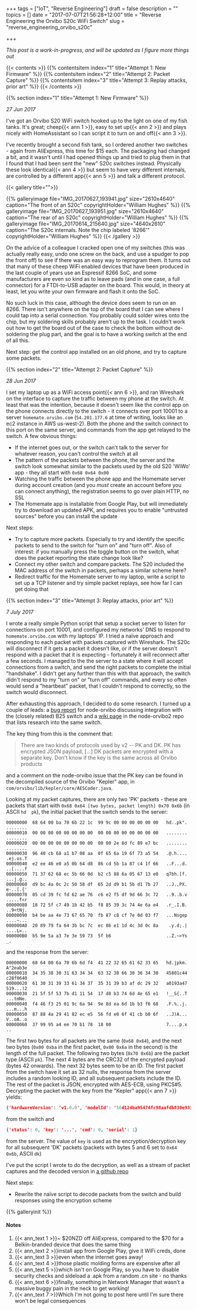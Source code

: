+++
tags = ["IoT", "Reverse Engineering"]
draft = false
description = ""
topics = []
date = "2017-07-07T21:56:28+12:00"
title = "Reverse Engineering the Orvibo S20c WiFi Switch"
slug = "reverse_engineering_orvibo_s20c"

+++

*This post is a work-in-progress, and will be updated as I figure more things out*

<!--more-->

{{< contents >}}
{{% contentsitem index="1" title="Attempt 1: New Firmware" %}}
{{% contentsitem index="2" title="Attempt 2: Packet Capture" %}}
{{% contentsitem index="3" title="Attempt 3: Replay attacks, prior art" %}}
{{< /contents >}}

{{% section index="1" title="Attempt 1: New Firmware" %}}

*27 Jun 2017*

I've got an Orvibo S20 WiFi switch hooked up to the light on one of my fish tanks. It's great; cheep{{< ann 1 >}}, easy to set up{{< ann 2 >}} and plays nicely with HomeAssistant so I can script it to turn on and off{{< ann 3 >}}.

I've recently brought a second fish tank, so I ordered another two switches - again from AliExpress, this time for $15 each. The packaging had changed a bit, and it wasn't until I had opened things up and tried to plug them in that I found that I had been sent the "new" S20c switches instead. Physically these look identical{{< ann 4 >}} but seem to have very different internals, are controlled by a different app{{< ann 5 >}} and talk a different protocol.

{{< gallery title="">}}

{{% galleryimage file="IMG_20170627_193941.jpg" size="2610x4640" caption="The front of an S20c" copyrightHolder="William Hughes" %}}
{{% galleryimage file="IMG_20170627_193951.jpg" size="2610x4640" caption="The rear of an S20c" copyrightHolder="William Hughes" %}}
{{% galleryimage file="IMG_20170614_215640.jpg" size="4640x2610" caption="The S20c internals. Note the chip labeled '8266'" copyrightHolder="William Hughes" %}}
{{< /gallery >}}

On the advice of a colleague I cracked open one of my switches (this was actually really easy, undo one screw on the back, and use a spudger to pop the front off) to see if there was an easy way to reprogram them. It turns out that many of these cheep WiFi enabled devices that have been produced in the last couple of years use an Espressif 8266 SoC, and some manufacturers are even so kind as to leave pads (and in one case, a full connector) for a FTDI-to-USB adapter on the board. This would, in theory at least, let you write your own firmware and flash it onto the SoC.

No such luck in this case, although the device does seem to run on an 8266. There isn't anywhere on the top of the board that I can see where I could tap into a serial connection. You probably could solder wires onto the chip, but my soldering skills probably aren't up to the task. I couldn't work out how to get the board out of the case to check the bottom without de-soldering the plug part, and the goal is to have a working switch at the end of all this.

Next step: get the control app installed on an old phone, and try to capture some packets.

{{% section index="2" title="Attempt 2: Packet Capture" %}}

*28 Jun 2017*

I set my laptop up as a WiFi access point{{< ann 6 >}}, and ran Wireshark on the interface to capture the traffic between my phone at the switch. At least that was the intention, because it doesn't seem like the control app on the phone connects directly to the switch - it connects over port 10001 to a server `homemate.orvibo.com` (`54.201.177.6` at time of writing, looks like an ec2 instance in AWS us-west-2). Both the phone and the switch connect to this port on the same server, and commands from the app get relayed to the switch. A few obvious things:

* If the internet goes out, or the switch can't talk to the server for whatever reason, you can't control the switch at all
* The pattern of the packets between the phone, the server and the switch look somewhat similar to the packets used by the old S20 'WiWo' app - they all start with `0x68 0x64 0x00`
* Watching the traffic between the phone app and the Homemate server during account creation (and you *must* create an account before you can connect anything), the registration seems to go over plain HTTP, no SSL
* The Homemate app is installable from Google Play, but will immediately try to download an updated APK, and requires you to enable "untrusted sources" before you can install the update

Next steps:

* Try to capture more packets. Especially to try and identify the specific packets to send to the switch for "turn on" and "turn off". Also of interest: if you manually press the toggle button on the switch, what does the packet reporting the state change look like?
* Connect my other switch and compare packets. The S20 included the MAC address of the switch in packets, perhaps a similar scheme here?
* Redirect traffic for the Homemate server to my laptop, write a script to set up a TCP listener and try simple packet replays, see how far I can get doing that

{{% section index="3" title="Attempt 3: Replay attacks, prior art" %}}

*7 July 2017*

I wrote a really simple Python script that setup a socket server to listen for connections on port 10001, and configured my networks' DNS to respond to `homemate.orvibo.com` with my laptops' IP. I tried a naïve approach and responding to each packet with packets captured with Wireshark. The S20c will disconnect if it gets a packet it doesn't like, or if the server doesn't respond with a packet that it is expecting - fortunately it will reconnect after a few seconds. I managed to the the server to a state where it will accept connections from a switch, and send the right packets to complete the initial "handshake". I didn't get any further than this with that approach, the switch didn't respond to my "turn on" or "turn off" commands, and every so often would send a "heartbeat" packet, that I couldn't respond to correctly, so the switch would disconnect.

After exhausting this approach, I decided to do some research. I turned up a couple of leads: a [bug report](https://github.com/Grayda/node-orvibo/issues/11) for node-orvibo discussing integration with the (closely related) B25 switch and a [wiki page](https://github.com/Grayda/node-orvibo2/wiki/Notes-about-new-Orvibo-products) in the node-orvibo2 repo that lists research into the same switch.

The key thing from this is the comment that:

> There are two kinds of protocols used by v2 -- PK and DK. PK has encrypted JSON payload, [...] DK packets are encrypted with a separate key. Don't know if the key is the same across all Orvibo products

and a comment on the node-orvibo issue that the PK key can be found in the decompiled source of the Orvibo "Kepler" app, in `com/orvibo/lib/kepler/core/AESCoder.java`.

Looking at my packet captures, there are only two 'PK' packets - these are packets that start with `0x68 0x64 [two bytes, packet length] 0x70 0x6b` (in ASCII `hd  pk`), the initial packet that the switch sends to the server:

```
00000000  68 64 00 ba 70 6b 22 1c  99 9c 00 00 00 00 00 00   hd..pk". ........
00000010  00 00 00 00 00 00 00 00  00 00 00 00 00 00 00 00   ........ ........
00000020  00 00 00 00 00 00 00 00  00 00 2e 8d fc 89 e7 bc   ........ ........
00000030  96 40 cb 68 a1 b7 08 aa  0f 65 6a 19 6f 73 a5 54   .@.h.... .ej.os.T
00000040  e2 ee 46 e0 a5 0b 64 d8  86 cd 5b 1a 87 c4 1f 66   ..F...d. ..[....f
00000050  71 37 62 68 ec 5b 66 0d  b2 c5 88 6a 05 67 13 e0   q7bh.[f. ...j.g..
00000060  d9 bc 4a 0c 2c 50 58 df  65 2d d9 b1 5b d1 7b 27   ..J.,PX. e-..[.{'
00000070  05 cd 39 fc fd 62 ae 76  c6 e2 f5 df 9d 66 3c 72   ..9..b.v .....f<r
00000080  18 72 5f c7 49 1b 42 b5  f8 85 39 3c 74 4e 6a e4   .r_.I.B. ..9<tNj.
00000090  b4 be aa 4e 73 67 65 70  fb 87 c8 cf 7e 0d 03 f7   ...Nsgep ....~...
000000A0  20 89 79 fa 64 3b bc 7c  ec 86 e1 1d 4c 3d 0c 8a    .y.d;.| ....L=..
000000B0  b5 9e 5a a3 7e 3e 59 73  5f b6                     ..Z.~>Ys _.
```

and the response from the server:

```
00000000  68 64 00 6a 70 6b 6d f4  41 22 32 65 61 62 33 65   hd.jpkm. A"2eab3e
00000010  34 35 38 30 31 63 34 34  63 32 38 66 30 36 34 30   45801c44 c28f0640
00000020  61 30 31 39 33 61 34 37  35 31 39 b3 af dc 29 32   a0193a47 519...)2
00000030  21 5f 5f 53 7b d1 11 54  17 d8 b3 74 6d 4e 65 e1   !__S{..T ...tmNe.
00000040  f4 46 f3 25 01 9c 6a 94  9e 8d ea 6d 1b b3 f6 68   .F.%..j. ...m...h
00000050  87 88 4a 29 41 82 ec e5  56 fd e0 6f 41 cb b0 6f   ..J)A... V..oA..o
00000060  37 99 95 a4 ee 70 b1 78  18 00                     7....p.x ..
```

The first two bytes for all packets are the same (`0x68 0x64`), and the next two bytes (`0x00 0xba` in the first packet, `0x00 0x6a` in the second) is the length of the full packet. The following two bytes (`0x70 0x6b`) are the packet type (ASCII `pk`). The next 4 bytes are the CRC32 of the encrypted payload (bytes 42 onwards). The next 32 bytes seem to be an ID. The first packet from the switch have it set as 32 nulls, the response from the server includes a random looking ID, and all subsequent packets include the ID. The rest of the packet is JSON, encrypted with AES-ECB, using PKCS#5. Decrypting the packet with the key from the "Kepler" app{{< ann 7 >}} yields:

```json
{'hardwareVersion': 'v1.0.0', 'modelId': '56d124ba95474fc98aafdb830e933789', 'serial': 1, 'softwareVersion': 'v2.0.6', 'language': 'chinese', 'cmd': 0}
```

from the switch and

```json
{'status': 0, 'key': '...', 'cmd': 0, 'serial': 1}
```

from the server. The value of `key` is used as the encryption/decryption key for all subsequent 'DK' packets (packets with bytes 5 and 6 set to `0x64 0x6b`, ASCII `dk`)

I've put the script I wrote to do the decryption, as well as a stream of packet captures and the decoded version in [a github repo](https://github.com/insertjokehere/homemate-bridge/tree/master/research)

Next steps:

* Rewrite the naïve script to decode packets from the switch and build responses using the encryption scheme

{{% galleryinit %}}

#### Notes

1. {{< ann_text 1 >}}~ $20NZD off AliExpress, compared to the $70 for a Belkin-branded device that does the same thing
1. {{< ann_text 2 >}}install app from Google Play, give it WiFi creds, done
1. {{< ann_text 3 >}}even when the internet goes away!
1. {{< ann_text 4 >}}those plastic molding forms are expensive after all
1. {{< ann_text 5 >}}which isn't on Google Play, so you have to disable security checks and sideload a .apk from a random .cn site - no thanks
1. {{< ann_text 6 >}}finally, something in Network Manager that wasn't a massive buggy pain in the neck to get working!
1. {{< ann_text 7 >}}Which I'm not going to post here until I'm sure there won't be legal consequences

